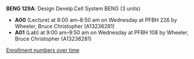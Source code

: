 **BENG 129A**: Design Develp.Cell System BENG (3 units)

- **A00** (Lecture) at 8:00 am–8:50 am on Wednesday at PFBH 226 by Wheeler, Bruce Christopher (A13236281)
- **A01** (Lab) at 9:00 am–9:50 am on Wednesday at PFBH 108 by Wheeler, Bruce Christopher (A13236281)

[Enrollment numbers over time](./BENG129A.tsv)
